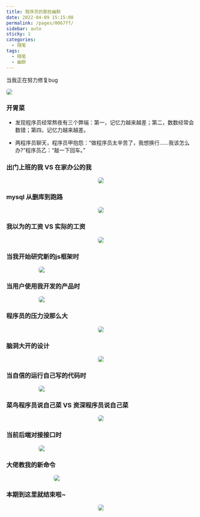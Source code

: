 ```yaml
---
title: 程序员的那些幽默
date: 2022-04-09 15:15:08
permalink: /pages/0067ff/
sidebar: auto
sticky: 1
categories:
  - 随笔
tags:
  - 随笔
  - 幽默
---
```


<p>当我正在努力修复bug</p>

<p align="left"><img style="border-radius:5px;" src="https://huazizhanye.oss-cn-beijing.aliyuncs.com/blogs/images/essayImages/%E4%BF%AE%E5%A4%8Dbug%E7%9A%84%E6%88%91.gif"></p>

### 开胃菜
* 发现程序员经常熬夜有三个弊端：第一，记忆力越来越差；第二，数数经常会数错；第四，记忆力越来越差。

* 两程序员聊天，程序员甲抱怨：“做程序员太辛苦了，我想换行……我该怎么办?”程序员乙：“敲一下回车。”
<!-- more -->

### 出门上班的我 VS 在家办公的我
<p align="center"><img style="border-radius:5px;" src="https://huazizhanye.oss-cn-beijing.aliyuncs.com/blogs/images/essayImages/homeWork%20vs%20goWake.png"></p>

### mysql 从删库到跑路
<p align="center"><img style="border-radius:5px;" src="https://huazizhanye.oss-cn-beijing.aliyuncs.com/blogs/images/essayImages/mysql%E4%BB%8E%E5%88%A0%E5%BA%93%E5%88%B0%E8%B7%91%E8%B7%AF.gif"></p>

### 我以为的工资 VS 实际的工资
<p align="center"><img style="border-radius:5px;" src="https://huazizhanye.oss-cn-beijing.aliyuncs.com/blogs/images/essayImages/%E4%BB%A5%E4%B8%BA%E7%9A%84%E5%B7%A5%E8%B5%84vs%E5%AE%9E%E9%99%85%E7%9A%84%E5%B7%A5%E8%B5%84.gif"></p>

### 当我开始研究新的js框架时
<p align="center"><img style="border-radius:5px;min-width:66%;" src="https://huazizhanye.oss-cn-beijing.aliyuncs.com/blogs/images/essayImages/%E5%BD%93%E6%88%91%E5%BC%80%E5%A7%8B%E7%A0%94%E7%A9%B6%E6%96%B0%E7%9A%84js%E6%A1%86%E6%9E%B6.gif"></p>

### 当用户使用我开发的产品时
<p align="center"><img style="border-radius:5px;min-width:66%;" src="https://huazizhanye.oss-cn-beijing.aliyuncs.com/blogs/images/essayImages/%E7%94%A8%E6%88%B7%E4%BD%BF%E7%94%A8%E6%88%91%E5%8F%91%E5%BC%80%E7%9A%84%E4%BA%A7%E5%93%81.gif"></p>

### 程序员的压力没那么大
<p align="center"><img style="border-radius:5px;" src="https://huazizhanye.oss-cn-beijing.aliyuncs.com/blogs/images/essayImages/%E7%A8%8B%E5%BA%8F%E5%91%98%E5%8E%8B%E5%8A%9B%E6%B2%A1%E9%82%A3%E4%B9%88%E5%A4%A7.jpeg"></p>

### 脑洞大开的设计
<p align="center"><img style="border-radius:5px;" src="https://huazizhanye.oss-cn-beijing.aliyuncs.com/blogs/images/essayImages/%E8%84%91%E6%B4%9E%E5%A4%A7%E5%BC%80%E7%9A%84%E8%AE%BE%E8%AE%A1.jpg"></p>

### 当自信的运行自己写的代码时
<p align="center"><img style="border-radius:5px;min-width:66%;" src="https://huazizhanye.oss-cn-beijing.aliyuncs.com/blogs/images/essayImages/%E8%87%AA%E4%BF%A1%E7%9A%84%E8%BF%90%E8%A1%8C%E8%87%AA%E5%B7%B1%E5%86%99%E7%9A%84%E4%BB%A3%E7%A0%81.gif"></p>

### 菜鸟程序员说自己菜 VS 资深程序员说自己菜
<p align="center"><img style="border-radius:5px;" src="https://huazizhanye.oss-cn-beijing.aliyuncs.com/blogs/images/essayImages/%E8%8F%9C%E9%B8%9F%E7%A8%8B%E5%BA%8F%E5%91%98%E8%AF%B4%E8%87%AA%E5%B7%B1%E8%8F%9C%20VS%20%E8%B5%84%E6%B7%B1%E7%A8%8B%E5%BA%8F%E5%91%98%E8%AF%B4%E8%87%AA%E5%B7%B1%E8%8F%9C.png"></p>

### 当前后端对接接口时
<p align="center"><img style="border-radius:5px;min-width:66%;" src="https://huazizhanye.oss-cn-beijing.aliyuncs.com/blogs/images/essayImages/%E5%90%8E%E7%AB%AF%E6%8E%A5%E5%8F%A3.jpg"></p>

### 大佬教我的新命令
<p align="center"><img style="border-radius:5px;min-width:50%;" src="https://huazizhanye.oss-cn-beijing.aliyuncs.com/blogs/images/essayImages/%E5%A4%A7%E4%BD%AC%E6%95%99%E6%88%91%E7%9A%84%E6%96%B0%E5%91%BD%E4%BB%A4.png"></p>

### 本期到这里就结束啦~
<p align="center"><img style="border-radius:5px;" src="https://huazizhanye.oss-cn-beijing.aliyuncs.com/blogs/images/essayImages/%E5%BE%AE%E4%BF%A1%E5%9B%BE%E7%89%87_20220415141835.jpg"></p>

